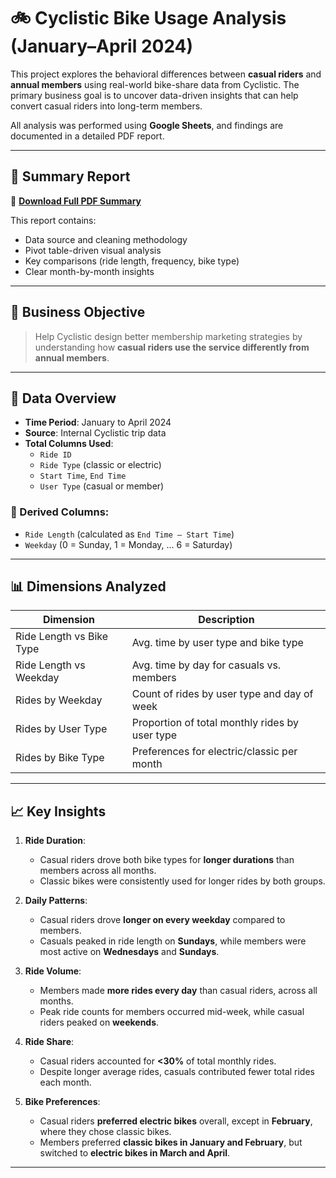 # 🚲 Cyclistic Bike Usage Analysis (January–April 2024)

This project explores the behavioral differences between **casual riders** and **annual members** using real-world bike-share data from Cyclistic. The primary business goal is to uncover data-driven insights that can help convert casual riders into long-term members.

All analysis was performed using **Google Sheets**, and findings are documented in a detailed PDF report.

---

## 📘 Summary Report

📄 [**Download Full PDF Summary**](Cyclistic_Bike_Data_Analysis.pdf)

This report contains:
- Data source and cleaning methodology
- Pivot table-driven visual analysis
- Key comparisons (ride length, frequency, bike type)
- Clear month-by-month insights

---

## 🎯 Business Objective

> Help Cyclistic design better membership marketing strategies by understanding how **casual riders use the service differently from annual members**.

---

## 📅 Data Overview

- **Time Period**: January to April 2024
- **Source**: Internal Cyclistic trip data
- **Total Columns Used**:
  - `Ride ID`
  - `Ride Type` (classic or electric)
  - `Start Time`, `End Time`
  - `User Type` (casual or member)

### 🔧 Derived Columns:
- `Ride Length` (calculated as `End Time – Start Time`)
- `Weekday` (0 = Sunday, 1 = Monday, … 6 = Saturday)

---

## 📊 Dimensions Analyzed

| Dimension                | Description                                      |
|--------------------------|--------------------------------------------------|
| Ride Length vs Bike Type | Avg. time by user type and bike type            |
| Ride Length vs Weekday   | Avg. time by day for casuals vs. members        |
| Rides by Weekday         | Count of rides by user type and day of week     |
| Rides by User Type       | Proportion of total monthly rides by user type  |
| Rides by Bike Type       | Preferences for electric/classic per month      |

---

## 📈 Key Insights

1. **Ride Duration**:
   - Casual riders drove both bike types for **longer durations** than members across all months.
   - Classic bikes were consistently used for longer rides by both groups.

2. **Daily Patterns**:
   - Casual riders drove **longer on every weekday** compared to members.
   - Casuals peaked in ride length on **Sundays**, while members were most active on **Wednesdays** and **Sundays**.

3. **Ride Volume**:
   - Members made **more rides every day** than casual riders, across all months.
   - Peak ride counts for members occurred mid-week, while casual riders peaked on **weekends**.

4. **Ride Share**:
   - Casual riders accounted for **<30%** of total monthly rides.
   - Despite longer average rides, casuals contributed fewer total rides each month.

5. **Bike Preferences**:
   - Casual riders **preferred electric bikes** overall, except in **February**, where they chose classic bikes.
   - Members preferred **classic bikes in January and February**, but switched to **electric bikes in March and April**.

---


